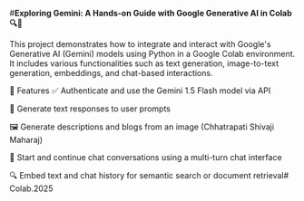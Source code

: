 #**Exploring Gemini: A Hands-on Guide with Google Generative AI in Colab 🔍🔮**

This project demonstrates how to integrate and interact with Google's Generative AI (Gemini) models using Python in a Google Colab environment. It includes various functionalities such as text generation, image-to-text generation, embeddings, and chat-based interactions.

🚀 Features
✅ Authenticate and use the Gemini 1.5 Flash model via API

📝 Generate text responses to user prompts

🖼️ Generate descriptions and blogs from an image (Chhatrapati Shivaji Maharaj)

💬 Start and continue chat conversations using a multi-turn chat interface

🔍 Embed text and chat history for semantic search or document retrieval# Colab.2025
